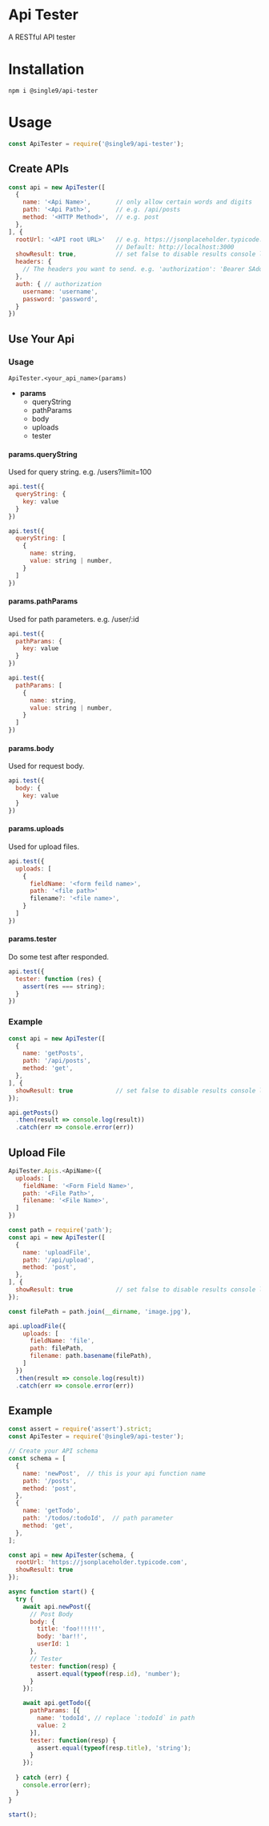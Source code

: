 Api Tester
==========

A RESTful API tester

Installation
============

    npm i @single9/api-tester

Usage
============

```js
const ApiTester = require('@single9/api-tester');
```

Create APIs
------------
```js
const api = new ApiTester([
  {
    name: '<Api Name>',       // only allow certain words and digits
    path: '<Api Path>',       // e.g. /api/posts
    method: '<HTTP Method>',  // e.g. post
  },
], {
  rootUrl: '<API root URL>'   // e.g. https://jsonplaceholder.typicode.com
                              // Default: http://localhost:3000
  showResult: true,           // set false to disable results console log
  headers: {
    // The headers you want to send. e.g. 'authorization': 'Bearer SAdoweasd...',
  },
  auth: { // authorization
    username: 'username',
    password: 'password',
  }
})
```

Use Your Api
------------

### Usage

    ApiTester.<your_api_name>(params)

- **params**
  - queryString
  - pathParams
  - body
  - uploads
  - tester

#### params.queryString

Used for query string. e.g. /users?limit=100

```js
api.test({
  queryString: {
    key: value
  }
})
```

```js
api.test({
  queryString: [
    {
      name: string,
      value: string | number,
    }
  ]
})
```

#### params.pathParams

Used for path parameters. e.g. /user/:id

```js
api.test({
  pathParams: {
    key: value
  }
})
```

```js
api.test({
  pathParams: [
    {
      name: string,
      value: string | number,
    }
  ]
})
```

#### params.body

Used for request body.

```js
api.test({
  body: {
    key: value
  }
})
```

#### params.uploads

Used for upload files.

```js
api.test({
  uploads: [
    {
      fieldName: '<form feild name>',
      path: '<file path>'
      filename?: '<file name>',
    }
  ]
})
```

#### params.tester

Do some test after responded.

```js
api.test({
  tester: function (res) {
    assert(res === string);
  }
})
```

### Example

```js
const api = new ApiTester([
  {
    name: 'getPosts',
    path: '/api/posts',
    method: 'get',
  },
], {
  showResult: true            // set false to disable results console log
});

api.getPosts()
  .then(result => console.log(result))
  .catch(err => console.error(err))
```

Upload File
-----------
```js
ApiTester.Apis.<ApiName>({
  uploads: [
    fieldName: '<Form Field Name>',
    path: '<File Path>',
    filename: '<File Name>',
  ]
})
```
```js
const path = require('path');
const api = new ApiTester([
  {
    name: 'uploadFile',
    path: '/api/upload',
    method: 'post',
  },
], {
  showResult: true            // set false to disable results console log
});

const filePath = path.join(__dirname, 'image.jpg'),

api.uploadFile({
    uploads: [
      fieldName: 'file',
      path: filePath,
      filename: path.basename(filePath),
    ]
  })
  .then(result => console.log(result))
  .catch(err => console.error(err))
```

Example
------------

```js
const assert = require('assert').strict;
const ApiTester = require('@single9/api-tester');

// Create your API schema
const schema = [
  {
    name: 'newPost',  // this is your api function name
    path: '/posts',
    method: 'post',
  },
  {
    name: 'getTodo',
    path: '/todos/:todoId',  // path parameter
    method: 'get',
  },
];

const api = new ApiTester(schema, {
  rootUrl: 'https://jsonplaceholder.typicode.com',
  showResult: true
});

async function start() {
  try {
    await api.newPost({
      // Post Body
      body: {
        title: 'foo!!!!!!',
        body: 'bar!!',
        userId: 1
      },
      // Tester
      tester: function(resp) {
        assert.equal(typeof(resp.id), 'number');
      }
    });

    await api.getTodo({
      pathParams: [{
        name: 'todoId', // replace `:todoId` in path
        value: 2
      }],
      tester: function(resp) {
        assert.equal(typeof(resp.title), 'string');
      }
    });
    
  } catch (err) {
    console.error(err);
  }
}

start();
```
